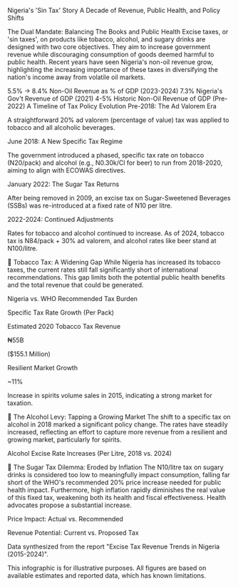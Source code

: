 Nigeria's 'Sin Tax' Story
A Decade of Revenue, Public Health, and Policy Shifts

The Dual Mandate: Balancing The Books and Public Health
Excise taxes, or 'sin taxes', on products like tobacco, alcohol, and sugary drinks are designed with two core objectives. They aim to increase government revenue while discouraging consumption of goods deemed harmful to public health. Recent years have seen Nigeria's non-oil revenue grow, highlighting the increasing importance of these taxes in diversifying the nation's income away from volatile oil markets.

5.5% → 8.4%
Non-Oil Revenue as % of GDP (2023-2024)
7.3%
Nigeria's Gov't Revenue of GDP (2021)
4-5%
Historic Non-Oil Revenue of GDP (Pre-2022)
A Timeline of Tax Policy Evolution
Pre-2018: The Ad Valorem Era

A straightforward 20% ad valorem (percentage of value) tax was applied to tobacco and all alcoholic beverages.

June 2018: A New Specific Tax Regime

The government introduced a phased, specific tax rate on tobacco (N20/pack) and alcohol (e.g., N0.30k/Cl for beer) to run from 2018-2020, aiming to align with ECOWAS directives.

January 2022: The Sugar Tax Returns

After being removed in 2009, an excise tax on Sugar-Sweetened Beverages (SSBs) was re-introduced at a fixed rate of N10 per litre.

2022-2024: Continued Adjustments

Rates for tobacco and alcohol continued to increase. As of 2024, tobacco tax is N84/pack + 30% ad valorem, and alcohol rates like beer stand at N100/litre.

🚬 Tobacco Tax: A Widening Gap
While Nigeria has increased its tobacco taxes, the current rates still fall significantly short of international recommendations. This gap limits both the potential public health benefits and the total revenue that could be generated.

Nigeria vs. WHO Recommended Tax Burden

Specific Tax Rate Growth (Per Pack)

Estimated 2020 Tobacco Tax Revenue

₦55B

($155.1 Million)

Resilient Market Growth

~11%

Increase in spirits volume sales in 2015, indicating a strong market for taxation.

🍺 The Alcohol Levy: Tapping a Growing Market
The shift to a specific tax on alcohol in 2018 marked a significant policy change. The rates have steadily increased, reflecting an effort to capture more revenue from a resilient and growing market, particularly for spirits.

Alcohol Excise Rate Increases (Per Litre, 2018 vs. 2024)

🥤 The Sugar Tax Dilemma: Eroded by Inflation
The N10/litre tax on sugary drinks is considered too low to meaningfully impact consumption, falling far short of the WHO's recommended 20% price increase needed for public health impact. Furthermore, high inflation rapidly diminishes the real value of this fixed tax, weakening both its health and fiscal effectiveness. Health advocates propose a substantial increase.

Price Impact: Actual vs. Recommended

Revenue Potential: Current vs. Proposed Tax

Data synthesized from the report "Excise Tax Revenue Trends in Nigeria (2015-2024)".

This infographic is for illustrative purposes. All figures are based on available estimates and reported data, which has known limitations.
